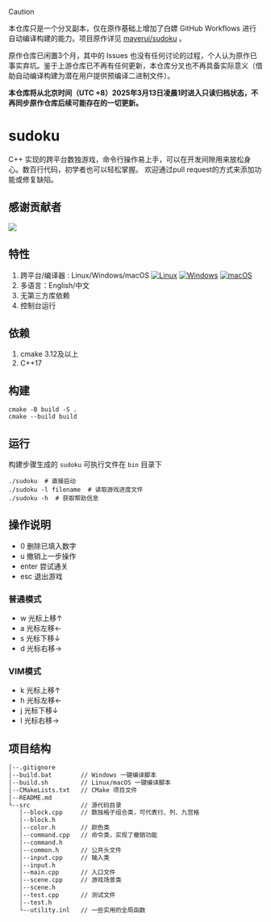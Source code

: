 > [!CAUTION]
>
> 本仓库只是一个分叉副本，仅在原作基础上增加了白嫖 GitHub Workflows 进行自动编译构建的能力。项目原作详见 [mayerui/sudoku](https://github.com/mayerui/sudoku) 。
>
> 原作仓库已闲置3个月，其中的 Issues 也没有任何讨论的过程，个人认为原作已事实弃坑。鉴于上游仓库已不再有任何更新，本仓库分叉也不再具备实际意义（借助自动编译构建为潜在用户提供预编译二进制文件）。
>
> **本仓库将从北京时间（UTC +8）2025年3月13日凌晨1时进入只读归档状态，不再同步原作仓库后续可能存在的一切更新。**

# sudoku
C++ 实现的跨平台数独游戏，命令行操作易上手，可以在开发间隙用来放松身心。数百行代码，初学者也可以轻松掌握。
欢迎通过pull request的方式来添加功能或修复缺陷。

## 感谢贡献者
<a href="https://github.com/mayerui/sudoku/graphs/contributors">
  <img src="https://contrib.rocks/image?repo=mayerui/sudoku" />
</a>

## 特性
1. 跨平台/编译器 : Linux/Windows/macOS [![Linux](https://github.com/mayerui/sudoku/actions/workflows/ci-linux.yml/badge.svg)](https://github.com/mayerui/sudoku/actions/workflows/ci-linux.yml) [![Windows](https://github.com/mayerui/sudoku/actions/workflows/ci-windows.yml/badge.svg)](https://github.com/mayerui/sudoku/actions/workflows/ci-windows.yml) [![macOS](https://github.com/mayerui/sudoku/actions/workflows/ci-macos.yml/badge.svg)](https://github.com/mayerui/sudoku/actions/workflows/ci-macos.yml)
2. 多语言：English/中文
3. 无第三方库依赖
4. 控制台运行

## 依赖
1. cmake 3.12及以上
2. C++17

## 构建
``` shell
cmake -B build -S .
cmake --build build
```

## 运行
构建步骤生成的 `sudoku` 可执行文件在 `bin` 目录下
``` shell
./sudoku  # 直接启动
./sudoku -l filename  # 读取游戏进度文件
./sudoku -h  # 获取帮助信息
```

## 操作说明
- 0 删除已填入数字
- u 撤销上一步操作
- enter 尝试通关
- esc 退出游戏

### 普通模式
- w 光标上移↑
- a 光标左移←
- s 光标下移↓
- d 光标右移→

### VIM模式
- k 光标上移↑
- h 光标左移←
- j 光标下移↓
- l 光标右移→

## 项目结构
```bash
│--.gitignore  
│--build.bat        // Windows 一键编译脚本  
│--build.sh         // Linux/macOS 一键编译脚本  
│--CMakeLists.txt   // CMake 项目文件  
│--README.md     
└--src              // 源代码目录  
   │--block.cpp     // 数独格子组合类，可代表行、列、九宫格  
   │--block.h  
   │--color.h       // 颜色类  
   │--command.cpp   // 命令类，实现了撤销功能  
   │--command.h     
   │--common.h      // 公共头文件  
   │--input.cpp     // 输入类  
   │--input.h   
   │--main.cpp      // 入口文件  
   │--scene.cpp     // 游戏场景类  
   │--scene.h   
   │--test.cpp      // 测试文件  
   │--test.h  
   └--utility.inl   // 一些实用的全局函数  
```
